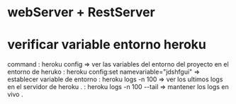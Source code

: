 # webServer + RestServer 

# verificar variable entorno heroku 
 command :   heroku config    => ver las variables del entorno del proyecto en el entorno de heruko
         :   heroku config:set namevariable="jdshfgui"  => establecer variable de entorno
         :   heroku logs -n 100  => ver los ultimos logs en el servidor de heroku . 
         :   heroku logs -n 100 --tail => mantener los logs en vivo .

